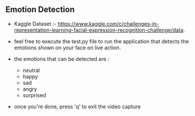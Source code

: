 ## Emotion Detection

- Kaggle Dataset :- https://www.kaggle.com/c/challenges-in-representation-learning-facial-expression-recognition-challenge/data.

- feel free to execute the test.py file to run the application that detects the emotions shown on your face on live action.
- the emotions that can be detected are :
  - neutral
  - happy
  - sad
  - angry
  - surprised
- once you're done, press 'q' to exit the video capture
